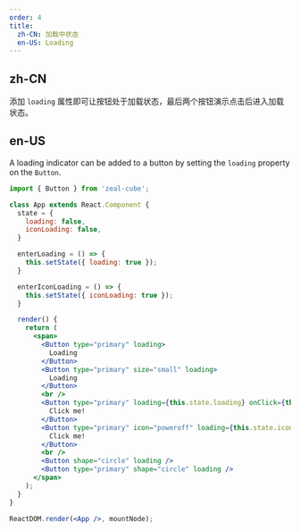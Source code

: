 ```yaml
---
order: 4
title:
  zh-CN: 加载中状态
  en-US: Loading
---
```


## zh-CN

添加 `loading` 属性即可让按钮处于加载状态，最后两个按钮演示点击后进入加载状态。

## en-US

A loading indicator can be added to a button by setting the `loading` property on the `Button`.

````jsx
import { Button } from 'zeal-cube';

class App extends React.Component {
  state = {
    loading: false,
    iconLoading: false,
  }

  enterLoading = () => {
    this.setState({ loading: true });
  }

  enterIconLoading = () => {
    this.setState({ iconLoading: true });
  }

  render() {
    return (
      <span>
        <Button type="primary" loading>
          Loading
        </Button>
        <Button type="primary" size="small" loading>
          Loading
        </Button>
        <br />
        <Button type="primary" loading={this.state.loading} onClick={this.enterLoading}>
          Click me!
        </Button>
        <Button type="primary" icon="poweroff" loading={this.state.iconLoading} onClick={this.enterIconLoading}>
          Click me!
        </Button>
        <br />
        <Button shape="circle" loading />
        <Button type="primary" shape="circle" loading />
      </span>
    );
  }
}

ReactDOM.render(<App />, mountNode);
````
